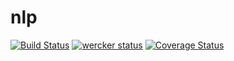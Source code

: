 # nlp
[![Build Status](https://travis-ci.org/shiraco/nlp.svg)](https://travis-ci.org/shiraco/nlp)
[![wercker status](https://app.wercker.com/status/87cd496e1062a223c4febca13fa47ac9/s "wercker status")](https://app.wercker.com/project/bykey/87cd496e1062a223c4febca13fa47ac9)
[![Coverage Status](https://coveralls.io/repos/shiraco/nlp/badge.svg?branch=master)](https://coveralls.io/r/shiraco/nlp?branch=master)
